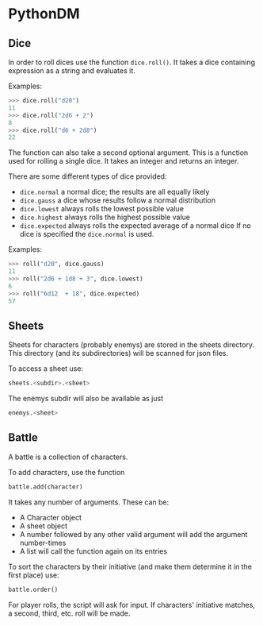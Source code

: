 # PythonDM

## Dice

In order to roll dices use the function `dice.roll()`.
It takes a dice containing expression as a string and evaluates it.

Examples:
```python
>>> dice.roll("d20")
11
>>> dice.roll("2d6 + 2")
8
>>> dice.roll("d6 + 2d8")
22
```

The function can also take a second optional argument. This is a function used for
rolling a single dice. It takes an integer and returns an integer.

There are some different types of dice provided:
- `dice.normal` a normal dice; the results are all equally likely
- `dice.gauss` a dice whose results follow a normal distribution
- `dice.lowest` always rolls the lowest possible value
- `dice.highest` always rolls the highest possible value
- `dice.expected` always rolls the expected average of a normal dice
If no dice is specified the `dice.normal` is used.

Examples:
```python
>>> roll("d20", dice.gauss)
11
>>> roll("2d6 + 1d8 + 3", dice.lowest)
6
>>> roll("6d12  + 18", dice.expected)
57
```

## Sheets

Sheets for characters (probably enemys) are stored in the sheets directory.
This directory (and its subdirectories) will be scanned for json files.

To access a sheet use:
```python
sheets.<subdir>.<sheet>
```

The enemys subdir will also be available as just
```python
enemys.<sheet>
```

## Battle

A battle is a collection of characters.

To add characters, use the function
```python
battle.add(character)
```
It takes any number of arguments. These can be:

- A Character object
- A sheet object
- A number followed by any other valid argument will add the argument number-times
- A list will call the function again on its entries

To sort the characters by their initiative (and make them determine it in the first place) use:
```python
battle.order()
```

For player rolls, the script will ask for input.
If characters' initiative matches, a second, third, etc. roll will be made.
